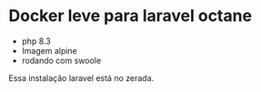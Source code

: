 # Docker leve para laravel octane
- php 8.3
- Imagem alpine
- rodando com swoole

Essa instalação laravel está no zerada.
